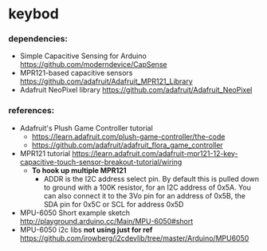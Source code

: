 # keybod
### dependencies:  
* Simple Capacitive Sensing for Arduino https://github.com/moderndevice/CapSense
* MPR121-based capacitive sensors https://github.com/adafruit/Adafruit_MPR121_Library
* Adafruit NeoPixel library https://github.com/adafruit/Adafruit_NeoPixel

### references:  
* Adafruit's Plush Game Controller tutorial
	* https://learn.adafruit.com/plush-game-controller/the-code
	* https://github.com/adafruit/adafruit_flora_game_controller
* MPR121 tutorial https://learn.adafruit.com/adafruit-mpr121-12-key-capacitive-touch-sensor-breakout-tutorial/wiring
	* **To hook up multiple MPR121** 
		* ADDR is the I2C address select pin. By default this is pulled down to ground with a 100K resistor, for an I2C address of 0x5A. You can also connect it to the 3Vo pin for an address of 0x5B, the SDA pin for 0x5C or SCL for address 0x5D 
* MPU-6050 Short example sketch http://playground.arduino.cc/Main/MPU-6050#short
* MPU-6050 i2c libs **not using just for ref** https://github.com/jrowberg/i2cdevlib/tree/master/Arduino/MPU6050
